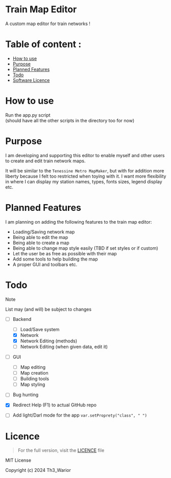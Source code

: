 # Train Map Editor
A custom map editor for train networks !

# Table of content :

- [How to use](#how-to-use)
- [Purpose](#purpose)
- [Planned Features](#planned-features)
- [Todo](#todo)
- [Software Licence](#licence)


# How to use

Run the app.py script\
(should have all the other scripts in the directory too for now)

# Purpose
I am developing and supporting this editor to enable myself and other users to create and edit train network maps.

It will be similar to the `Tenessine Metro MapMaker`, but with for addition more liberty because I felt too restricted when toying with it.
I want more flexibility in where I can display my station names, types, fonts sizes, legend display etc.

# Planned Features
I am planning on adding the following features to the train map editor:
- Loading/Saving network map
- Being able to edit the map
- Being able to create a map
- Being able to change map style easily (TBD if set styles or if custom)
- Let the user be as free as possible with their map
- Add some tools to help building the map
- A proper GUI and toolbars etc.

# Todo
> [!NOTE]
> List may (and will) be subject to changes

- [ ] Backend
  - [ ] Load/Save system
  - [x] Network 
  - [x] Network Editing (methods)
  - [ ] Network Editing (when given data, edit it)

- [ ] GUI
  - [ ] Map editing
  - [ ] Map creation
  - [ ] Building tools
  - [ ] Map styling
- [ ] Bug hunting

- [x] Redirect Help (F1) to actual GitHub repo

- [ ] Add light/Darl mode for the app `var.setProprety("class", " ")`

# Licence
> For the full version, visit the [LICENCE](LICENSE) file

MIT License

Copyright (c) 2024 Th3_Warior
